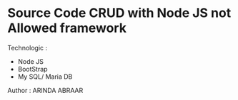 # Source Code CRUD with Node JS not Allowed framework
Technologic : 
- Node JS
- BootStrap
- My SQL/ Maria DB

Author : ARINDA ABRAAR
